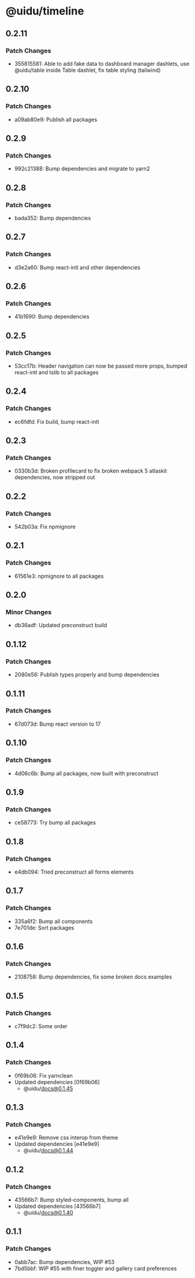# @uidu/timeline

## 0.2.11

### Patch Changes

- 355815581: Able to add fake data to dashboard manager dashlets, use @uidu/table inside Table dashlet, fix table styling (tailwind)

## 0.2.10

### Patch Changes

- a09ab80e9: Publish all packages

## 0.2.9

### Patch Changes

- 992c21388: Bump dependencies and migrate to yarn2

## 0.2.8

### Patch Changes

- bada352: Bump dependencies

## 0.2.7

### Patch Changes

- d3e2a60: Bump react-intl and other dependencies

## 0.2.6

### Patch Changes

- 41b1690: Bump dependencies

## 0.2.5

### Patch Changes

- 53cc17b: Header navigation can now be passed more props, bumped react-intl and tslib to all packages

## 0.2.4

### Patch Changes

- ec6fdfd: Fix build, bump react-intl

## 0.2.3

### Patch Changes

- 0330b3d: Broken profilecard to fix broken webpack 5 atlaskit dependencies, now stripped out

## 0.2.2

### Patch Changes

- 542b03a: Fix npmignore

## 0.2.1

### Patch Changes

- 61561e3: npmignore to all packages

## 0.2.0

### Minor Changes

- db36adf: Updated preconstruct build

## 0.1.12

### Patch Changes

- 2080e56: Publish types properly and bump dependencies

## 0.1.11

### Patch Changes

- 67d073d: Bump react version to 17

## 0.1.10

### Patch Changes

- 4d06c6b: Bump all packages, now built with preconstruct

## 0.1.9

### Patch Changes

- ce58773: Try bump all packages

## 0.1.8

### Patch Changes

- e4db094: Tried preconstruct all forms elements

## 0.1.7

### Patch Changes

- 335a6f2: Bump all components
- 7e701de: Sort packages

## 0.1.6

### Patch Changes

- 2108758: Bump dependencies, fix some broken docs examples

## 0.1.5

### Patch Changes

- c7f9dc2: Some order

## 0.1.4

### Patch Changes

- 0f69b06: Fix yarnclean
- Updated dependencies [0f69b06]
  - @uidu/docs@0.1.45

## 0.1.3

### Patch Changes

- e41e9e9: Remove css interop from theme
- Updated dependencies [e41e9e9]
  - @uidu/docs@0.1.44

## 0.1.2

### Patch Changes

- 43566b7: Bump styled-components, bump all
- Updated dependencies [43566b7]
  - @uidu/docs@0.1.40

## 0.1.1

### Patch Changes

- 0abb7ac: Bump dependencies, WIP #53
- 7bd5bbf: WIP #55 with finer toggler and gallery card preferences
